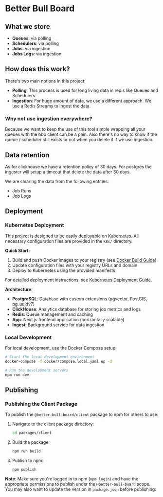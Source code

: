 # Better Bull Board

## What we store
- **Queues**: via polling
- **Schedulers**: via polling
- **Jobs**: via ingestion
- **Jobs Logs**: via ingestion

## How does this work?
There's two main notions in this project:

- **Polling**: This process is used for long living data in redis like Queues and Schedulers.
- **Ingestion**: For huge amount of data, we use a different approach. We use a Redis Streams to ingest the data.

### Why not use ingestion everywhere?
Because we want to keep the use of this tool simple wrapping all your queues with the bbb client can be a pain.
Also there's no way to know if the queue / scheduler still exists or not when you delete it if we use ingestion.

## Data retention

As for clickhouse we have a retention policy of 30 days. For postgres the ingester will setup a timeout that delete the data after 30 days.

We are clearing the data from the following entities:
- Job Runs
- Job Logs

## Deployment

### Kubernetes Deployment

This project is designed to be easily deployable on Kubernetes. All necessary configuration files are provided in the `k8s/` directory.

**Quick Start:**
1. Build and push Docker images to your registry (see [Docker Build Guide](DOCKER_BUILD_GUIDE.md))
2. Update configuration files with your registry URLs and domain
3. Deploy to Kubernetes using the provided manifests

For detailed deployment instructions, see [Kubernetes Deployment Guide](KUBERNETES_DEPLOYMENT.md).

**Architecture:**
- **PostgreSQL**: Database with custom extensions (pgvector, PostGIS, pg_uuidv7)
- **ClickHouse**: Analytics database for storing job metrics and logs
- **Redis**: Queue management and caching
- **App**: Next.js frontend application (horizontally scalable)
- **Ingest**: Background service for data ingestion

### Local Development

For local development, use the Docker Compose setup:

```bash
# Start the local development environment
docker-compose -f docker/compose.local.yaml up -d

# Run the development servers
npm run dev
```

## Publishing

### Publishing the Client Package

To publish the `@better-bull-board/client` package to npm for others to use:

1. Navigate to the client package directory:
   ```bash
   cd packages/client
   ```

2. Build the package:
   ```bash
   npm run build
   ```

3. Publish to npm:
   ```bash
   npm publish
   ```

**Note**: Make sure you're logged in to npm (`npm login`) and have the appropriate permissions to publish under the `@better-bull-board` scope. You may also want to update the version in `package.json` before publishing.
